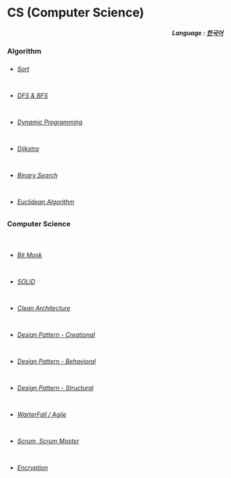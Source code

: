 # CS (Computer Science)

<div align="right">
  <h5>
    Language : 
    <a href="README.md">한국어</a> 
  </h5>
</div>

<h3>Algorithm<h3>    
  
<h6>  
  
- <a href="jp/1 - 정렬.md">Sort</a> 
 
<br> 

- <a href="jp/2 - DFS & BFS.md">DFS & BFS</a> <br>

<br>

- <a href="jp/3 - 동적 계획법.md">Dynamic Programming </a>

<br>

- <a href="jp/6 - 다익스트라.md">Dijkstra</a> 

<br>

- <a href="jp/8 - 이분 탐색.md">Binary Search</a> 

<br>

- <a href="jp/9 - 유클리드 호제법.md">Euclidean Algorithm</a>

</h6>

<h3>Computer Science<h3>   
  
<h6> 
  
<br>

- <a href="jp/7 - 비트마스크.md">Bit Mask</a> 

<br>

- <a href="jp/5 - SOLID 원칙.md">SOLID</a> 
 
<br>

- <a href="jp/4 - clean architecture.md">Clean Architecture</a>

<br>
  
- <a href="jp/10 - 디자인 패턴(생성).md">Design Pattern - Creational</a>

<br>

- <a href="jp/11 - 디자인 패턴(행위).md">Design Pattern - Behavioral</a>
  
<br>
  
- <a href="jp/12 - 디자인 패턴(구조).md">Design Pattern - Structural</a>

<br>

- <a href="jp/13 - 폭포수(WarterFall)and애자일(Agile).md">WarterFall / Agile</a> 

<br>

- <a href="jp/14 - ScrumAndScrumMaster.md">Scrum, Scrum Master</a>

<br>

- <a href="jp/15 - 암호화.md">Encryption</a>

</h6> 
